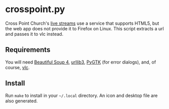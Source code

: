 crosspoint.py
=============

Cross Point Church's [live streams](http://www.crosspoint.tv/internet/watch-live) use a service that supports HTML5, but the web app does not provide it to Firefox on Linux. This script extracts a url and passes it to vlc instead.

Requirements
------------

You will need [Beautiful Soup 4](http://www.crummy.com/software/BeautifulSoup/), [urllib3](https://urllib3.readthedocs.org/en/latest/), [PyGTK](http://www.pygtk.org/) (for error dialogs), and, of course, [vlc](http://www.videolan.org/vlc/index.html).

Install
-------

Run `make` to install in your `~/.local` directory. An icon and desktop file are also generated.
